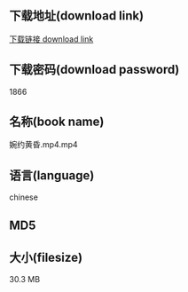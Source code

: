 ## 下载地址(download link)
[下载链接 download link](https://voluble-croquembouche-d321dc.netlify.app/?s=%E5%A9%89%E7%BA%A6%E9%BB%84%E6%98%8F.mp4)

## 下载密码(download password)
1866

## 名称(book name)
婉约黄昏.mp4.mp4

## 语言(language)
chinese

## MD5


## 大小(filesize)
30.3 MB
